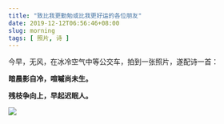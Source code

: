```yaml
---
title: "致比我更勤勉或比我更好运的各位朋友"
date: 2019-12-12T06:56:46+08:00
slug: morning
tags: [ 照片, 诗 ]
---
```


今早，无风，在冰冷空气中等公交车，拍到一张照片，遂配诗一首：

**暗晨影自冷，喧嘁尚未生。**

**残枝争向上，早起迟眠人。**

![](/image/2019/1212/early.jpg)
